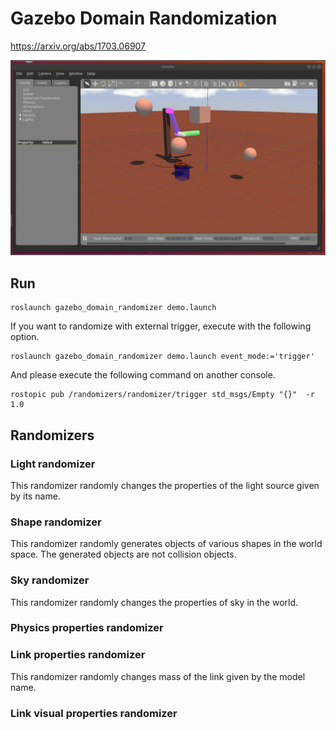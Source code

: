 # Gazebo Domain Randomization

https://arxiv.org/abs/1703.06907

![result](gazebo_domain_randomizer/images/result.gif)

## Run

```
roslaunch gazebo_domain_randomizer demo.launch
```

If you want to randomize with external trigger, execute with the following option.

```
roslaunch gazebo_domain_randomizer demo.launch event_mode:='trigger'
```

And please execute the following command on another console.

```
rostopic pub /randomizers/randomizer/trigger std_msgs/Empty "{}"  -r 1.0
```

## Randomizers

### Light randomizer
This randomizer randomly changes the properties of the light source given by its name.

### Shape randomizer
This randomizer randomly generates objects of various shapes in the world space.
The generated objects are not collision objects.

### Sky randomizer
This randomizer randomly changes the properties of sky in the world.

### Physics properties randomizer

### Link properties randomizer
This randomizer randomly changes mass of the link given by the model name.

### Link visual properties randomizer